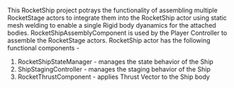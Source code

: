 This RocketShip project potrays the functionality of assembling multiple RocketStage actors to integrate them into the RocketShip actor using static mesh welding to 
enable a single Rigid body dyanamics for the attached bodies. 
RocketShipAssemblyComponent is used by the Player Controller to assemble the RocketStage actors. 
RocketShip actor has the following functional components - 
1. RocketShipStateManager - manages the state behavior of the Ship
2. ShipStagingController - manages the staging behavior of the Ship
3. RocketThrustComponent - applies Thrust Vector to the Ship body
